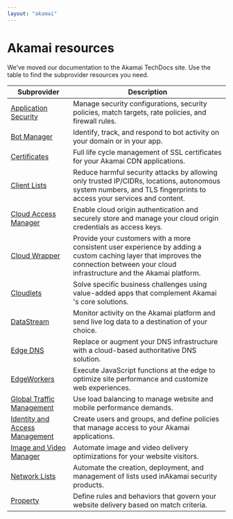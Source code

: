 ```yaml
---
layout: "akamai"
---
```


# Akamai resources

We’ve moved our documentation to the Akamai TechDocs site. Use the table to find the subprovider resources you need.

| Subprovider                                                                                     | Description                                                                                          |
|-------------------------------------------------------------------------------------------------|------------------------------------------------------------------------------------------------------|
| [Application Security](https://techdocs.akamai.com/terraform/v6.5/docs/appsec-resources)        | Manage security configurations, security policies, match targets, rate policies, and firewall rules. |
| [Bot Manager](https://techdocs.akamai.com/terraform/v6.5/docs/botman-resources)                 | Identify, track, and respond to bot activity on your domain or in your app.                          |
| [Certificates](https://techdocs.akamai.com/terraform/v6.5/docs/cps-resources)                   | Full life cycle management of SSL certificates for your ​Akamai​ CDN applications.                   |
| [Client Lists](https://techdocs.akamai.com/terraform/v6.5/docs/cli-resources)                   |Reduce harmful security attacks by allowing only trusted IP/CIDRs, locations, autonomous system numbers, and TLS fingerprints to access your services and content.|
| [Cloud Access Manager](https://techdocs.akamai.com/terraform/v6.5/docs/cam-rc)                  | Enable cloud origin authentication and securely store and manage your cloud origin credentials as access keys.|
| [Cloud Wrapper](https://techdocs.akamai.com/terraform/v6.5/docs/cw-resources)                   | Provide your customers with a more consistent user experience by adding a custom caching layer that improves the connection between your cloud infrastructure and the Akamai platform.|
| [Cloudlets](https://techdocs.akamai.com/terraform/v6.5/docs/cl-resources)                       | Solve specific business challenges using value-added apps that complement ​Akamai​'s core solutions. |
| [DataStream](https://techdocs.akamai.com/terraform/v6.5/docs/ds-resources)                      | Monitor activity on the ​Akamai​ platform and send live log data to a destination of your choice.    |
| [Edge DNS](https://techdocs.akamai.com/terraform/v6.5/docs/edns-resources)                      | Replace or augment your DNS infrastructure with a cloud-based authoritative DNS solution.            |
| [EdgeWorkers](https://techdocs.akamai.com/terraform/v6.5/docs/ew-resources)                     | Execute JavaScript functions at the edge to optimize site performance and customize web experiences. |
| [Global Traffic Management](https://techdocs.akamai.com/terraform/v6.5/docs/gtm-resources)      | Use load balancing to manage website and mobile performance demands.                                 |
| [Identity and Access Management](https://techdocs.akamai.com/terraform/v6.5/docs/iam-resources) | Create users and groups, and define policies that manage access to your Akamai applications.         |
| [Image and Video Manager](https://techdocs.akamai.com/terraform/v6.5/docs/ivm-resources)        | Automate image and video delivery optimizations for your website visitors.                           |
| [Network Lists](https://techdocs.akamai.com/terraform/v6.5/docs/nl-resources)                   | Automate the creation, deployment, and management of lists used in ​Akamai​ security products.       |
| [Property](https://techdocs.akamai.com/terraform/v6.5/docs/pm-resources)                        | Define rules and behaviors that govern your website delivery based on match criteria.                |
